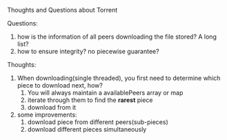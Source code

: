Thoughts and Questions about Torrent

Questions:

1. how is the information of all peers downloading the file stored? A long list?
2. how to ensure integrity? no piecewise guarantee?



Thoughts:

1. When downloading(single threaded), you first need to determine which piece to download next, how?
   1. You will always maintain a availablePeers array or map
   2. iterate through them to find the **rarest** piece
   3. download from it
2. some improvements:
   1. download piece from different peers(sub-pieces)
   2. download different pieces simultaneously 
